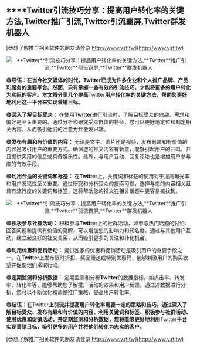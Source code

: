 ## ****Twitter**引流技巧分享：提高用户转化率的关键方法,**Twitter**推广引流,**Twitter**引流霸屏,**Twitter**群发机器人**

[😍想了解推广相关软件的朋友请登录 http://www.vst.tw](http://www.vst.tw)

 <center><img src="https://vst.tw/MP4/tuiguang/png/6.png" alt="**Twitter**引流技巧分享：提高用户转化率的关键方法,**Twitter**推广引流,**Twitter**引流霸屏,**Twitter**群发机器人"></center>

**😄导语：在当今社交媒体的时代，**Twitter**已成为许多企业和个人推广品牌、产品和服务的重要平台。然而，只有掌握一些有效的引流技巧，才能将更多的用户转化为实际的客户。本文将分享几个提高**Twitter**用户转化率的关键方法，帮助您更好地利用这一平台来实现营销目标。**

**😄深入了解目标受众：**
在使用**Twitter**进行引流时，了解目标受众的兴趣、需求和偏好是至关重要的。通过分析和研究受众群体的特征，您可以更好地定位和制定相关内容，从而吸引他们的注意力并激发兴趣。

**😄发布有趣和有价值的内容：**
无论是文字、图片还是视频，发布有趣和有价值的内容是吸引用户的重要方式。确保您的推文内容有新意，能够引起用户的共鸣，并且提供实用的信息或具备娱乐性。此外，与用户互动、回复评论也是增加用户参与度的有效手段。

**😄利用合适的关键词和标签：**
在**Twitter**上，关键词和标签的使用对于提高曝光率和用户发现性至关重要。通过研究和分析受众的搜索习惯，选择与您的内容相关且具有流行度的关键词和标签，这将帮助您的推文在相关话题中更容易被找到。

 <center><img src="https://vst.tw/MP4/tuiguang/png/6.png" alt="**Twitter**引流技巧分享：提高用户转化率的关键方法,**Twitter**推广引流,**Twitter**引流霸屏,**Twitter**群发机器人"></center>

**😄积极参与社群活动：**
积极参与**Twitter**上的社群活动，如参与热门话题的讨论、回答问题和提供有价值的见解，可以增加您的影响力和知名度。通过与其他用户互动，建立起良好的社交关系，从而吸引更多的关注和转化机会。

**😄利用优惠和促销活动：**
提供独家的优惠和促销活动是吸引用户的重要手段之一。在**Twitter**上发布限时折扣、奖品赠送或特别优惠码，能够刺激用户的购买欲望并促使他们采取行动。

**😄定期监测和分析数据：**
定期监测和分析**Twitter**的数据指标，如点击率、转发率、转化率等，能够帮助您了解推广活动的效果和用户反馈。通过对数据进行分析，您可以不断优化和调整推广策略，提高用户转化率。

**😄结语：在**Twitter**上引流并提高用户转化率需要一定的策略和技巧。通过深入了解目标受众、发布有趣和有价值的内容、利用关键词和标签、积极参与社群活动、使用优惠和促销活动，并定期监测和分析数据，您将能够更好地利用**Twitter**平台实现营销目标，吸引更多的用户并将他们转化为忠实的客户。**

[😍想了解推广相关软件的朋友请登录 http://www.vst.tw](http://www.vst.tw)



